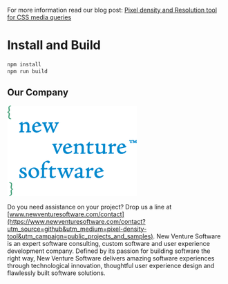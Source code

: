 For more information read our blog post: [Pixel density and Resolution tool for CSS media queries](https://www.newventuresoftware.com/blog/pixel-density-and-resolution-tool-for-css-media-queries?utm_source=github&utm_medium=pixel-density-tool&utm_campaign=public_projects_and_samples)

# Install and Build
```
npm install
npm run build
```

## Our Company

[![New Venture Software](nvs.png "New Venture Software")](https://www.newventuresoftware.com?utm_source=github&utm_medium=pixel-density-tool&utm_campaign=public_projects_and_samples)

Do you need assistance on your project? Drop us a line at [www.newventuresoftware.com/contact](https://www.newventuresoftware.com/contact?utm_source=github&utm_medium=pixel-density-tool&utm_campaign=public_projects_and_samples).
New Venture Software is an expert software consulting, custom software and user experience development company. Defined by its passion for building software the right way, New Venture Software delivers amazing software experiences through technological innovation, thoughtful user experience design and flawlessly built software solutions.